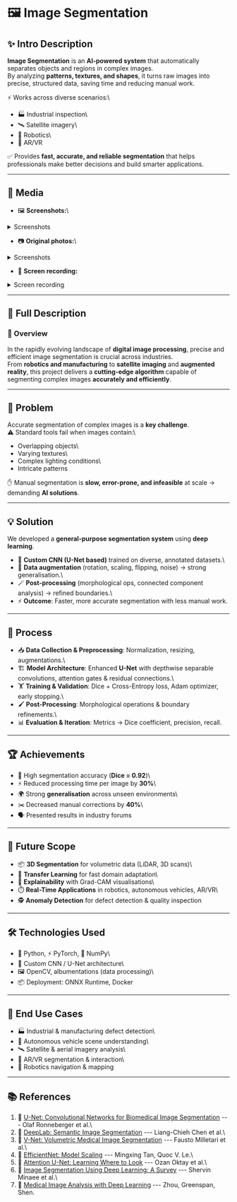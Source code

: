 # 🖼️ Image Segmentation

## ✨ Intro Description

**Image Segmentation** is an **AI-powered system** that automatically
separates objects and regions in complex images.\
By analyzing **patterns, textures, and shapes**, it turns raw images
into precise, structured data, saving time and reducing manual work.

⚡ Works across diverse scenarios:\
- 🏭 Industrial inspection\
- 🛰️ Satellite imagery\
- 🤖 Robotics\
- 🥽 AR/VR

✅ Provides **fast, accurate, and reliable segmentation** that helps
professionals make better decisions and build smarter applications.

------------------------------------------------------------------------

## 📸 Media

-   🖼️ **Screenshots:**\

<details>
    <summary>Screenshots</summary>
    <table>
        <tbody>
            <tr>
                <td><img src="./img/img-1.png" alt="image"></td>
                <td><img src="./img/img-2.png" alt="image"></td>
            </tr>
            <tr>
                <td><img src="./img/img-3.png" alt="image"></td>
                <td><img src="./img/img-4.png" alt="image"></td>
            </tr>
            <tr>
                <td><img src="./img/img-5.png" alt="image"></td>
                <td><img src="./img/img-6.png" alt="image"></td>
            </tr>
            <tr>
                <td><img src="./img/img-7.png" alt="image"></td>
                <td><img src="./img/img-8.png" alt="image"></td>
            </tr>
            <tr>
                <td><img src="./img/img-9.png" alt="image"></td>
                <td><img src="./img/img-10.png" alt="image"></td>
            </tr>
            <tr>
                <td><img src="./img/img-11.png" alt="image"></td>
                <td><img src="./img/img-12.png" alt="image"></td>
            </tr>
            <tr>
                <td><img src="./img/img-13.png" alt="image"></td>
                <td><img src="./img/img-14.png" alt="image"></td>
            </tr>
            <tr>
                <td><img src="./img/img-15.png" alt="image"></td>
                <td><img src="./img/img-16.png" alt="image"></td>
            </tr>
            <tr>
                <td><img src="./img/img-17.png" alt="image"></td>
                <td><img src="./img/img-18.png" alt="image"></td>
            </tr>
            <tr>
                <td><img src="./img/img-19.png" alt="image"></td>
                <td><img src="./img/img-20.png" alt="image"></td>
            </tr>
            <tr>
                <td><img src="./img/img-21.png" alt="image"></td>
            </tr>
        </tbody>
    </table>
</details>

-   📷 **Original photos:**\

<details>
    <summary>Screenshots</summary>
    <table>
        <tbody>
            <tr>
                <td><img src="./img/img-22.jpg" alt="image"></td>
                <td><img src="./img/img-23.jpg" alt="image"></td>
            </tr>
            <tr>
                <td><img src="./img/img-24.png" alt="image"></td>
            </tr>
        </tbody>
    </table>
</details>

-   🎥 **Screen recording:** 

<details>
    <summary>Screen recording</summary>
    <table>
        <tbody>
            <tr>
                <td>
                    <video src="https://github.com/user-attachments/assets/9fd51893-a2bb-44e8-83f7-72a595ef1da9" controls preload>
                        Your browser does not support the video tag.
                    </video>
                </td>
                <td>
                    <video src="https://github.com/user-attachments/assets/d299b0f2-0cc8-4a4b-b354-06636892f32e" controls preload>
                        Your browser does not support the video tag.
                    </video>
                </td>
            </tr>
            <tr>
                <td>
                    <video src="https://github.com/user-attachments/assets/148ce412-a41a-420d-9753-d554cbcbab1a" controls preload>
                        Your browser does not support the video tag.
                    </video>
                </td>
                <td>
                    <video src="https://github.com/user-attachments/assets/144aec35-9934-40be-a795-b114a8682a16" controls preload>
                        Your browser does not support the video tag.
                    </video>
                </td>
            </tr>
        </tbody>
    </table>
</details>

------------------------------------------------------------------------

## 📜 Full Description

### 🔎 Overview

In the rapidly evolving landscape of **digital image processing**,
precise and efficient image segmentation is crucial across industries.\
From **robotics and manufacturing** to **satellite imaging** and
**augmented reality**, this project delivers a **cutting-edge
algorithm** capable of segmenting complex images **accurately and
efficiently**.

------------------------------------------------------------------------

## 🚧 Problem

Accurate segmentation of complex images is a **key challenge**.\
⚠️ Standard tools fail when images contain:\
- Overlapping objects\
- Varying textures\
- Complex lighting conditions\
- Intricate patterns

✋ Manual segmentation is **slow, error-prone, and infeasible** at scale
→ demanding **AI solutions**.

------------------------------------------------------------------------

## 💡 Solution

We developed a **general-purpose segmentation system** using **deep
learning**.

-   🧠 **Custom CNN (U-Net based)** trained on diverse, annotated
    datasets.\
-   🎨 **Data augmentation** (rotation, scaling, flipping, noise) →
    strong generalisation.\
-   🪄 **Post-processing** (morphological ops, connected component
    analysis) → refined boundaries.\
-   ⚡ **Outcome**: Faster, more accurate segmentation with less manual
    work.

------------------------------------------------------------------------

## 🔄 Process

-   📥 **Data Collection & Preprocessing**: Normalization, resizing,
    augmentations.\
-   🏗️ **Model Architecture**: Enhanced **U-Net** with depthwise
    separable convolutions, attention gates & residual connections.\
-   🏋️ **Training & Validation**: Dice + Cross-Entropy loss, Adam
    optimizer, early stopping.\
-   🖌️ **Post-Processing**: Morphological operations & boundary
    refinements.\
-   📊 **Evaluation & Iteration**: Metrics → Dice coefficient,
    precision, recall.

------------------------------------------------------------------------

## 🏆 Achievements

-   🎯 High segmentation accuracy (**Dice = 0.92**)\
-   ⚡ Reduced processing time per image by **30%**\
-   🌍 Strong **generalisation** across unseen environments\
-   ✂️ Decreased manual corrections by **40%**\
-   🗣️ Presented results in industry forums

------------------------------------------------------------------------

## 🔮 Future Scope

-   📦 **3D Segmentation** for volumetric data (LiDAR, 3D scans)\
-   🔄 **Transfer Learning** for fast domain adaptation\
-   👀 **Explainability** with Grad-CAM visualisations\
-   ⏱️ **Real-Time Applications** in robotics, autonomous vehicles,
    AR/VR\
-   🕵️ **Anomaly Detection** for defect detection & quality inspection

------------------------------------------------------------------------

## 🛠️ Technologies Used

-   🐍 Python, ⚡ PyTorch, 🔢 NumPy\
-   🧠 Custom CNN / U-Net architecture\
-   🖼️ OpenCV, albumentations (data processing)\
-   📦 Deployment: ONNX Runtime, Docker

------------------------------------------------------------------------

## 📌 End Use Cases

-   🏭 Industrial & manufacturing defect detection\
-   🚗 Autonomous vehicle scene understanding\
-   🛰️ Satellite & aerial imagery analysis\
-   🥽 AR/VR segmentation & interaction\
-   🤖 Robotics navigation & mapping

------------------------------------------------------------------------

## 📚 References

1.  📄 [U-Net: Convolutional Networks for Biomedical Image
    Segmentation](https://arxiv.org/abs/1505.04597) --- Olaf Ronneberger
    et al.\
2.  📄 [DeepLab: Semantic Image
    Segmentation](https://arxiv.org/abs/1606.00915) --- Liang-Chieh Chen
    et al.\
3.  📄 [V-Net: Volumetric Medical Image
    Segmentation](https://arxiv.org/abs/1606.04797) --- Fausto Milletari
    et al.\
4.  📄 [EfficientNet: Model Scaling](https://arxiv.org/abs/1905.11946)
    --- Mingxing Tan, Quoc V. Le.\
5.  📄 [Attention U-Net: Learning Where to
    Look](https://arxiv.org/abs/1804.03999) --- Ozan Oktay et al.\
6.  📄 [Image Segmentation Using Deep Learning: A
    Survey](https://arxiv.org/abs/2001.05566) --- Shervin Minaee et al.\
7.  📄 [Medical Image Analysis with Deep
    Learning](https://www.sciencedirect.com/science/article/pii/S136184151930113)
    --- Zhou, Greenspan, Shen.
